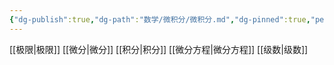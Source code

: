 ```yaml
---
{"dg-publish":true,"dg-path":"数学/微积分/微积分.md","dg-pinned":true,"permalink":"/数学/微积分/微积分/","pinned":true,"dgPassFrontmatter":true,"noteIcon":"","created":"2024-05-21T15:20:28.225+08:00","updated":"2024-05-31T13:11:46.777+08:00"}
---
```


[[极限\|极限]]
[[微分\|微分]]
[[积分\|积分]]
[[微分方程\|微分方程]]
[[级数\|级数]]



